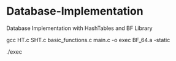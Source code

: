 # Database-Implementation
Database Implementation with HashTables and BF Library

gcc HT.c SHT.c basic_functions.c main.c -o exec BF_64.a -static

./exec
